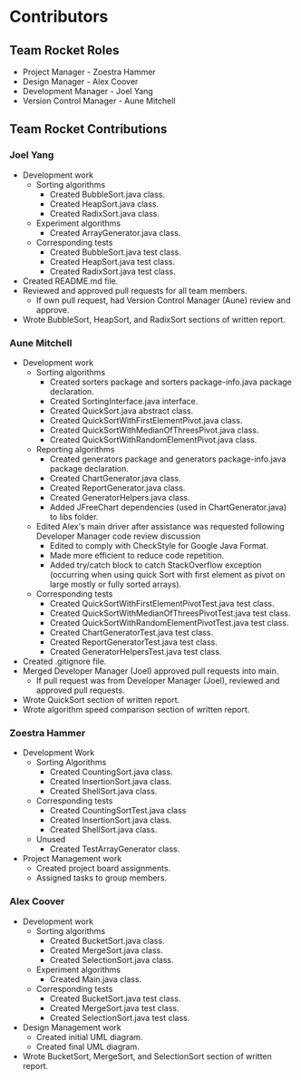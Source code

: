 # Contributors

## Team Rocket Roles

* Project Manager - Zoestra Hammer
* Design Manager - Alex Coover
* Development Manager - Joel Yang
* Version Control Manager - Aune Mitchell

## Team Rocket Contributions

### Joel Yang

* Development work
    * Sorting algorithms
        * Created BubbleSort.java class.
        * Created HeapSort.java class.
        * Created RadixSort.java class.
    * Experiment algorithms
        * Created ArrayGenerator.java class.
    * Corresponding tests
        * Created BubbleSort.java test class.
        * Created HeapSort.java test class.
        * Created RadixSort.java test class.
* Created README.md file.
* Reviewed and approved pull requests for all team members.
    * If own pull request, had Version Control Manager (Aune) review and approve.
* Wrote BubbleSort, HeapSort, and RadixSort sections of written report.

### Aune Mitchell

* Development work
    * Sorting algorithms
        * Created sorters package and sorters package-info.java package declaration.
        * Created SortingInterface.java interface.
        * Created QuickSort.java abstract class.
        * Created QuickSortWithFirstElementPivot.java class.
        * Created QuickSortWithMedianOfThreesPivot.java class.
        * Created QuickSortWithRandomElementPivot.java class.
    * Reporting algorithms
        * Created generators package and generators package-info.java package declaration.
        * Created ChartGenerator.java class.
        * Created ReportGenerator.java class.
        * Created GeneratorHelpers.java class.
        * Added JFreeChart dependencies (used in ChartGenerator.java) to libs folder.
    * Edited Alex's main driver after assistance was requested following Developer Manager code review discussion 
        * Edited to comply with CheckStyle for Google Java Format.
        * Made more efficient to reduce code repetition.
        * Added try/catch block to catch StackOverflow exception (occurring when using quick Sort with first element as pivot on large mostly or fully sorted arrays).
    * Corresponding tests
        * Created QuickSortWithFirstElementPivotTest.java test class.
        * Created QuickSortWithMedianOfThreesPivotTest.java test class.
        * Created QuickSortWithRandomElementPivotTest.java test class.
        * Created ChartGeneratorTest.java test class.
        * Created ReportGeneratorTest.java test class.
        * Created GeneratorHelpersTest.java test class.
* Created .gitignore file.
* Merged Developer Manager (Joel) approved pull requests into main.
    * If pull request was from Developer Manager (Joel), reviewed and approved pull requests.
* Wrote QuickSort section of written report.
* Wrote algorithm speed comparison section of written report.

### Zoestra Hammer
* Development Work
    * Sorting Algorithms
        * Created CountingSort.java class.
        * Created InsertionSort.java class.
        * Created ShellSort.java class.
    * Corresponding tests
        * Created CountingSortTest.java class
        * Created InsertionSort.java class.
        * Created ShellSort.java class.
    * Unused
        * Created TestArrayGenerator class.
* Project Management work
    * Created project board assignments.
    * Assigned tasks to group members.

### Alex Coover

* Development work
    * Sorting algorithms
        * Created BucketSort.java class.
        * Created MergeSort.java class.
        * Created SelectionSort.java class.
    * Experiment algorithms
        * Created Main.java class.
    * Corresponding tests
        * Created BucketSort.java test class.
        * Created MergeSort.java test class.
        * Created SelectionSort.java test class.
* Design Management work
    * Created initial UML diagram.
    * Created final UML diagram.
* Wrote BucketSort, MergeSort, and SelectionSort section of written report.
